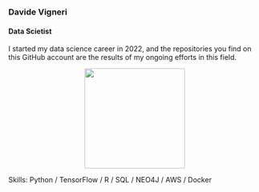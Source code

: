 ### Davide Vigneri
#### Data Scietist
I started my data science career in 2022, and the repositories you find on this GitHub account are the results of my ongoing efforts in this field.

<div align="center">
 <img src="https://user-images.githubusercontent.com/74038190/241765440-80728820-e06b-4f96-9c9e-9df46f0cc0a5.gif" width="200" />
</div>

Skills: Python / TensorFlow / R / SQL / NEO4J / AWS / Docker
